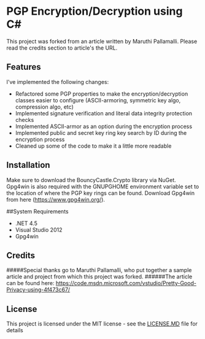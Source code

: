 # PGP Encryption/Decryption using C#

This project was forked from an article written by Maruthi Pallamalli. Please read the credits section to article's the URL.

## Features
I've implemented the following changes:
* Refactored some PGP properties to make the encryption/decryption classes easier to configure (ASCII-armoring, symmetric key algo, compression algo, etc)
* Implemented signature verification and literal data integrity protection checks
* Implemented ASCII-armor as an option during the encryption process
* Implemented public and secret key ring key search by ID during the encryption process
* Cleaned up some of the code to make it a little more readable

## Installation

Make sure to download the BouncyCastle.Crypto library via NuGet. Gpg4win is also required with the GNUPGHOME environment variable set to the location of where the PGP key rings can be found. Download Gpg4win from here (https://www.gpg4win.org/).

##System Requirements

* .NET 4.5
* Visual Studio 2012
* Gpg4win

## Credits

#####Special thanks go to Maruthi Pallamalli, who put together a sample article and project from which this project was forked.
######The article can be found here: https://code.msdn.microsoft.com/vstudio/Pretty-Good-Privacy-using-4f473c67/

## License

This project is licensed under the MIT license - see the [LICENSE.MD](./LICENSE) file for details